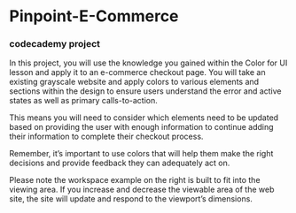 # Pinpoint-E-Commerce
### codecademy project

In this project, you will use the knowledge you gained within the Color for UI lesson and apply it to an e-commerce checkout page. You will take an existing grayscale website and apply colors to various elements and sections within the design to ensure users understand the error and active states as well as primary calls-to-action.

This means you will need to consider which elements need to be updated based on providing the user with enough information to continue adding their information to complete their checkout process.

Remember, it’s important to use colors that will help them make the right decisions and provide feedback they can adequately act on.

Please note the workspace example on the right is built to fit into the viewing area. If you increase and decrease the viewable area of the web site, the site will update and respond to the viewport’s dimensions.
